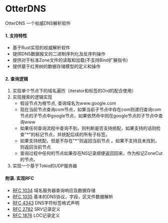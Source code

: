 # OtterDNS

OtterDNS 一个权威DNS解析软件

#### 1. 支持特性

- 基于Rust实现的权威解析软件
- 提供DNS数据报文的二进制序列化及反序列操作
- 提供对于标准Zone文件的读取和加载(不支持Bind扩展指令)
- 提供基于红黑树的数据存储模型的定义和操作

#### 2. 查询逻辑
1. 实现单个节点下的域名遍历（iterator和标签的Ord的配合使用）
2. 实现搜索的逻辑实现
    - 假设节点为根节点, 查询域名为www.google.com
    - 现在当前节点查询com节点，如果当前子节点中存在com则递归查询com节点的子节点中google节点，如果依然命中则在google节点的子节点中查询www 
    - 如果任何查询流程中查询不到，则判断是否支持统配，如果支持的话则检查"*"的标记节点，并统配后续的所有子标签。
    - 如果支持统配，但是不存在"*"则返回当前节点 。如果不支持且未找到，则返回当前节点
    - 查询过程中任何的节点如果存在NS记录顺便返回回来，作为标记ZoneCut的节点。
3.  实现一个基于Tokio的UDP服务器

#### 附录. 实现RFC

- [RFC 1034](https://tools.ietf.org/html/rfc1034) 域名服务器查询响应及数据存储
- [RFC 1035](https://tools.ietf.org/html/rfc1035) 基本的DNS协议，字段，区文件数据解析
- [RFC 4343](https://tools.ietf.org/html/rfc4343) DNS字符标签格式声明
- [RFC 2782](https://tools.ietf.org/html/rfc2782) SRV记录定义
- [RFC 1876](https://tools.ietf.org/html/rfc1876) LOC记录定义